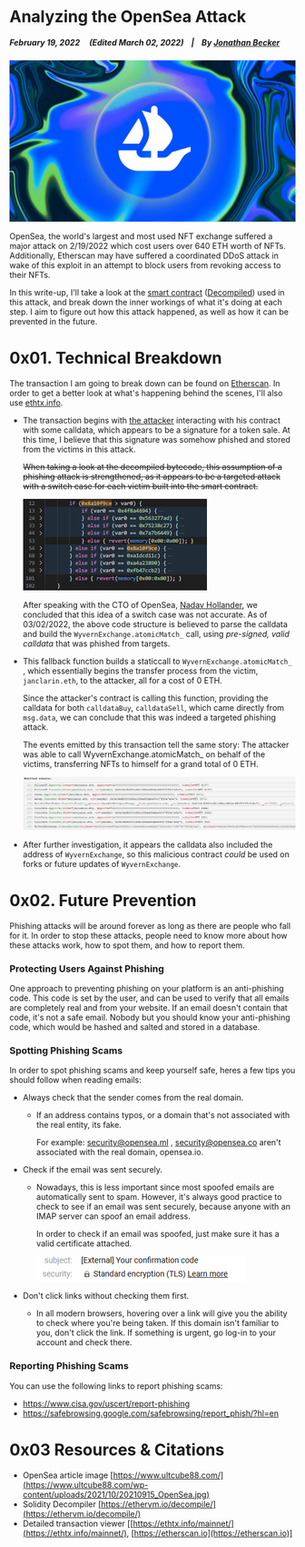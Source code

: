 # Analyzing the OpenSea Attack

  ##### February 19, 2022&nbsp;&nbsp;&nbsp;&nbsp;&nbsp;(*Edited March 02, 2022*)&nbsp;&nbsp;&nbsp;&nbsp;|&nbsp;&nbsp;&nbsp;&nbsp;By [Jonathan Becker](https://jbecker.dev) 
  
  ![OpenSea](https://raw.githubusercontent.com/Jon-Becker/research/main/papers/opensea-attack/preview.png?fw)

  OpenSea, the world's largest and most used NFT exchange suffered a major attack on 2/19/2022 which cost users over 640 ETH worth of NFTs. Additionally, Etherscan may have suffered a coordinated DDoS attack in wake of this exploit in an attempt to block users from revoking access to their NFTs.

  In this write-up, I'll take a look at the <a href="https://etherscan.io/address/0xa2c0946aD444DCCf990394C5cBe019a858A945bD">smart contract</a> (<a href="https://ethervm.io/decompile/0xa2c0946aD444DCCf990394C5cBe019a858A945bD">Decompiled</a>) used in this attack, and break down the inner workings of what it's doing at each step. I aim to figure out how this attack happened, as well as how it can be prevented in the future.

  # 0x01. Technical Breakdown

  The transaction I am going to break down can be found on <a href="https://etherscan.io/tx/0x12906e3623d1c211ac4af750b1987ae61671c5e61fcc01dbf8bdcb1513e13d5a">Etherscan</a>. In order to get a better look at what's happening behind the scenes, I'll also use <a href="https://ethtx.info/mainnet/0x12906e3623d1c211ac4af750b1987ae61671c5e61fcc01dbf8bdcb1513e13d5a/">ethtx.info</a>.

  - The transaction begins with <a href="https://etherscan.io/address/0x3e0defb880cd8e163bad68abe66437f99a7a8a74">the attacker</a> interacting with his contract with some calldata, which appears to be a signature for a token sale. At this time, I believe that this signature was somehow phished and stored from the victims in this attack. 

    ~~When taking a look at the decompiled bytecode, this assumption of a phishing attack is strengthened, as it appears to be a targeted attack with a switch case for each victim built into the smart contract.~~

     ![Switch Cases](https://raw.githubusercontent.com/Jon-Becker/research/main/papers/opensea-attack/1.png)

     After speaking with the CTO of OpenSea, <a href="https://twitter.com/NadavAHollander">Nadav Hollander</a>, we concluded that this idea of a switch case was not accurate. As of 03/02/2022, the above code structure is believed to parse the calldata and build the ``WyvernExchange.atomicMatch_`` call, using *pre-signed, valid calldata* that was phished from targets.

  - This fallback function builds a staticcall to ``WyvernExchange.atomicMatch_`` , which essentially begins the transfer process from the victim, ``janclarin.eth``, to the attacker, all for a cost of 0 ETH. 

    Since the attacker's contract is calling this function, providing the calldata for both ``calldataBuy``, ``calldataSell``, which came directly from ``msg.data``, we can conclude that this was indeed a targeted phishing attack.

    The events emitted by this transaction tell the same story: The attacker was able to call WyvernExchange.atomicMatch_ on behalf of the victims, transferring NFTs to himself for a grand total of 0 ETH.

    ![Events Emitted](https://raw.githubusercontent.com/Jon-Becker/research/main/papers/opensea-attack/2.png?fw)

  - After further investigation, it appears the calldata also included the address of ``WyvernExchange``, so this malicious contract *could* be used on forks or future updates of ``WyvernExchange``.

  # 0x02. Future Prevention

  Phishing attacks will be around forever as long as there are people who fall for it. In order to stop these attacks, people need to know more about how these attacks work, how to spot them, and how to report them.

  ### Protecting Users Against Phishing

  One approach to preventing phishing on your platform is an anti-phishing code. This code is set by the user, and can be used to verify that all emails are completely real and from your website. If an email doesn't contain that code, it's not a safe email. Nobody but you should know your anti-phishing code, which would be hashed and salted and stored in a database.

  ### Spotting Phishing Scams

  In order to spot phishing scams and keep yourself safe, heres a few tips you should follow when reading emails:

  - Always check that the sender comes from the real domain.
    - If an address contains typos, or a domain that's not associated with the real entity, its fake.

      For example: security@opensea.ml , security@opensea.co aren't associated with the real domain, opensea.io.

  - Check if the email was sent securely.
    - Nowadays, this is less important since most spoofed emails are automatically sent to spam. However, it's always good practice to check to see if an email was sent securely, because anyone with an IMAP server can spoof an email address.

      In order to check if an email was spoofed, just make sure it has a valid certificate attached.

      ![TLS](https://raw.githubusercontent.com/Jon-Becker/research/main/papers/opensea-attack/3.png)
  
  - Don't click links without checking them first.
    - In all modern browsers, hovering over a link will give you the ability to check where you're being taken. If this domain isn't familiar to you, don't click the link. If something is urgent, go log-in to your account and check there.

  ### Reporting Phishing Scams

  You can use the following links to report phishing scams:

  - https://www.cisa.gov/uscert/report-phishing
  - https://safebrowsing.google.com/safebrowsing/report_phish/?hl=en

  # 0x03 Resources & Citations

  - OpenSea article image [https://www.ultcube88.com/](https://www.ultcube88.com/wp-content/uploads/2021/10/20210915_OpenSea.jpg)
  - Solidity Decompiler [https://ethervm.io/decompile/](https://ethervm.io/decompile/)
  - Detailed transaction viewer [[https://ethtx.info/mainnet/](https://ethtx.info/mainnet/), [https://etherscan.io](https://etherscan.io)]
